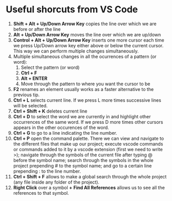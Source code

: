 # Useful shorcuts from VS Code

1. **Shift + Alt + Up/Down Arrow Key** copies the line over which we are before or after the line
2. **Alt + Up/Down Arrow Key** moves the line over which we are up/down
3. **Control + Alt + Up/Down Arrow Key** inserts one more cursor each time we press Up/Down arrow key either above or below the current cursor. This way we can perform multiple changes simultaneously.
4. Multiple simultaneous changes in all the ocurrences of a pattern (or word): 
    1. Select the pattern (or word)
	2. **Ctrl + F**
	3. **Alt + ENTER**
	4. Move through the pattern to where you want the cursor to be
5. **F2** renames an element usually works as a faster alternative to the previous tip. 
6. **Ctrl + L** selects current line. If we press L more times successive lines will be selected.
7. **Ctrl + Shift + K** deletes current line
8. **Ctrl + D** to select the word we are currently in and highlight other occurrences of the same word. If we press D more times other cursors appears in the other occurences of the word.
9. **Ctrl + G** to go to a line indicating the line number. 
10. **Ctrl + P** open the command palette. There we can view and navigate to the different files that make up our project; execute vscode commands or commands added to it by a vscode extension (first we need to write >); navigate through the symbols of the current file after typing @ before the symbol name; search through the symbols in the whole project prepending # to the symbol name; and go to a certain line prepending : to the line number.
11. **Ctrl + Shift + F** allows to make a global search through the whole project (any file inside any folder of the project).
12. **Right Click** over a symbol **+** **Find All References** allows us to see all the references to that symbol.

